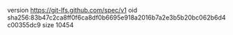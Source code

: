 version https://git-lfs.github.com/spec/v1
oid sha256:83b47c2ca8ff0f6ca8df0b6695e918a2016b7a2e3b5b20bc062b6d4c00355dc9
size 10454
